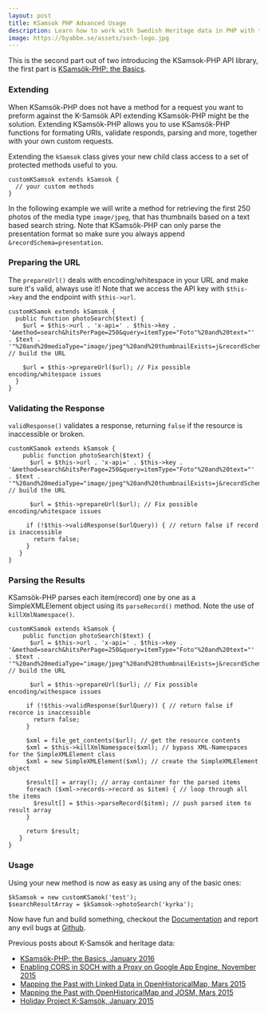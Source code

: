 ```yaml
---
layout: post
title: KSamsok PHP Advanced Usage
description: Learn how to work with Swedish Heritage data in PHP with this advanced example.
image: https://byabbe.se/assets/soch-logo.jpg
---
```


This is the second part out of two introducing the KSamsok-PHP API library, the first part is [KSams&ouml;k-PHP: the Basics](https://byabbe.se/blog/2016/01/25/ksamsok-the-basics/).

### Extending

When KSams&ouml;k-PHP does not have a method for a request you want to preform against the K-Sams&ouml;k API extending KSams&ouml;k-PHP might be the solution. Extending KSams&ouml;k-PHP allows you to use KSams&ouml;k-PHP functions for formating URIs, validate responds, parsing and more, together with your own custom requests.

Extending the `kSamsok` class gives your new child class access to a set of protected methods useful to you.

<pre class="line-numbers"><code class="language-php">customKSamsok extends kSamsok {
  // your custom methods
}</code></pre>

In the following example we will write a method for retrieving the first 250 photos of the media type `image/jpeg`, that has thumbnails based on a text based search string. Note that KSams&ouml;k-PHP can only parse the presentation format so make sure you always append `&recordSchema=presentation`.

### Preparing the URL

The `prepareUrl()` deals with encoding/whitespace in your URL and make sure it's valid, always use it! Note that we access the API key with `$this->key` and the endpoint with `$this->url`.

<pre class="line-numbers"><code class="language-php">customKSamok extends kSamsok {
  public function photoSearch($text) {
    $url = $this->url . 'x-api=' . $this->key . '&method=search&hitsPerPage=250&query=itemType="Foto"%20and%20text="' . $text . '"%20and%20mediaType="image/jpeg"%20and%20thumbnailExists=j&recordSchema=presentation'; // build the URL

    $url = $this->prepareUrl($url); // Fix possible encoding/whitespace issues
  }
}</code></pre>

### Validating the Response

`validResponse()` validates a response, returning `false` if the resource is inaccessible or broken.

<pre class="line-numbers"><code class="language-php">customKSamok extends kSamsok {
    public function photoSearch($text) {
      $url = $this->url . 'x-api=' . $this->key . '&method=search&hitsPerPage=250&query=itemType="Foto"%20and%20text="' . $text . '"%20and%20mediaType="image/jpeg"%20and%20thumbnailExists=j&recordSchema=presentation'; // build the URL 

      $url = $this->prepareUrl($url); // Fix possible encoding/whitespace issues
      
     if (!$this->validResponse($urlQuery)) { // return false if record is inaccessible
       return false;
     }
   }
}</code></pre>

### Parsing the Results

KSams&ouml;k-PHP parses each item(record) one by one as a SimpleXMLElement object using its `parseRecord()` method. Note the use of `killXmlNamespace()`.

<pre class="line-numbers"><code class="language-php">customKSamok extends kSamsok {
    public function photoSearch($text) {
      $url = $this->url . 'x-api=' . $this->key . '&method=search&hitsPerPage=250&query=itemType="Foto"%20and%20text="' . $text . '"%20and%20mediaType="image/jpeg"%20and%20thumbnailExists=j&recordSchema=presentation'; // build the URL 

      $url = $this->prepareUrl($url); // Fix possible encoding/withespace issues

     if (!$this->validResponse($urlQuery)) { // return false if recorce is inaccessible
       return false;
     }

     $xml = file_get_contents($url); // get the resource contents
     $xml = $this->killXmlNamespace($xml); // bypass XML-Namespaces for the SimpleXMLElement class
     $xml = new SimpleXMLElement($xml); // create the SimpleXMLElement object

     $result[] = array(); // array container for the parsed items
     foreach ($xml->records->record as $item) { // loop through all the items
       $result[] = $this->parseRecord($item); // push parsed item to result array
     }

     return $result;
   }
}</code></pre>

### Usage

Using your new method is now as easy as using any of the basic ones\:

<pre class="line-numbers"><code class="language-php">$kSamsok = new customKSamok('test');
$searchResultArray = $kSamsok->photoSearch('kyrka');</code></pre>

Now have fun and build something, checkout the [Documentation](https://byabbe.se/ksamsok-php/) and report any evil bugs at [Github](https://github.com/Abbe98/ksamsok-php).

Previous posts about K-Sams&ouml;k and heritage data\:

 - [KSams&ouml;k-PHP\: the Basics, January 2016](https://byabbe.se/blog/2016/01/25/ksamsok-the-basics/)
 - [Enabling CORS in SOCH with a Proxy on Google App Engine, November 2015](https://byabbe.se/blog/2015/11/24/enabling-cors-in-soch-with-a-proxy-on-google-app-engine/)
 - [Mapping the Past with Linked Data in OpenHistoricalMap, Mars 2015](https://byabbe.se/blog/2015/03/26/mapping-the-past-with-linked-data-in-openhistoricalmap/)
 - [Mapping the Past with OpenHistoricalMap and JOSM, Mars 2015](https://byabbe.se/blog/2015/03/03/mapping-the-past-with-openhistoricalmap-and-josm/)
 - [Holiday Project K-Sams&ouml;k, January 2015](https://byabbe.se/blog/2015/01/07/holiday-project-ksamsok/)
